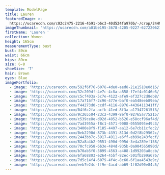 ```yaml
---
template: ModelPage
title: Lauren
featuredImage: >-
  https://ucarecdn.com/c02c2475-2216-4b91-b6c3-40d524fa970b/-/crop/2449x1262/0,0/-/preview/
imageThumbnail: 'https://ucarecdn.com/a01be195-3678-4205-9227-6272206210d6/'
firstName: 'Lauren '
collection: Women
height: 165cm
measurementType: bust
bust: 89cm
waist: 66cm
hips: 89cm
size: 6-8
shoeSize: '7'
hair: Brown
eyes: Blue
imagePortfolio:
  - image: 'https://ucarecdn.com/592f6f76-6078-4de0-aed8-21e1510e0d16/'
  - image: 'https://ucarecdn.com/32c209df-4e7c-4c8a-a858-f7ef4c0146e3/'
  - image: 'https://ucarecdn.com/c5cf403a-5c7e-4122-afe9-ef327c2d8eb8/'
  - image: 'https://ucarecdn.com/17a716f7-2c96-477e-baf0-ea548eeb89ea/'
  - image: 'https://ucarecdn.com/f44273d0-ccdf-4116-8976-4436411341ff/'
  - image: 'https://ucarecdn.com/04f6c2fa-acfb-41ed-8f3a-a173472615f3/'
  - image: 'https://ucarecdn.com/9c265504-23c2-4399-8ef0-92765a775215/'
  - image: 'https://ucarecdn.com/c539ce8e-d92d-4052-b526-e58ccf96af4d/'
  - image: 'https://ucarecdn.com/7ad3955a-f8c1-4571-9008-0555095e49c3/'
  - image: 'https://ucarecdn.com/3400e8f9-f185-4407-aa12-6e7cb11cfec2/'
  - image: 'https://ucarecdn.com/0eb2290d-873b-4391-813d-0d2f8b29562c/'
  - image: 'https://ucarecdn.com/2443bb7c-5917-4911-a6ff-eb99e243fecf/'
  - image: 'https://ucarecdn.com/82a8a4b2-9551-490d-995d-3e4a289ef158/'
  - image: 'https://ucarecdn.com/70cfc958-6b3e-484d-935b-0a904565090d/'
  - image: 'https://ucarecdn.com/b70ab5f0-5899-4563-a408-1d99203a8ccb/'
  - image: 'https://ucarecdn.com/6fa68803-e264-45bf-82ec-501fb299a676/'
  - image: 'https://ucarecdn.com/7d5c14f4-6079-4f4c-8c60-6f1aa4543e9c/'
  - image: 'https://ucarecdn.com/eeb7e24c-ff9e-4acd-ab69-1f02d90e84c5/'
---
```


